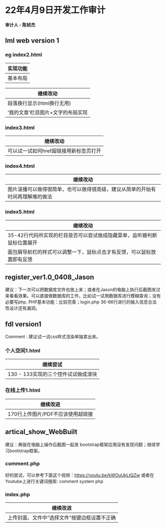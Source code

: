 # 22年4月9日开发工作审计

**审计人 - 陈桢杰**

## lml web version 1
<!--总的来说，做得很好；对基本的网页构成有很好的掌握；对css有足够的掌握；下一阶段建议跑步学习js.-->

### eg index2.html
|实现功能|
|---|
|基本布局|

|继续改动|
|---|
|段落换行显示(html换行无用)|
|‘我的文章’栏目图片+文字的布局实现|

### index3.html
|继续改动|
|---|
|可以试一试如何href超链接用新标签页打开|<!--或许对用户体验会好一点-->

### index4.html
|继续改动|
|---|
|图片滚播可以做得很简单，也可以做得很高级，建议从简单的开始有时间再理解难的做法|

### index5.html
|继续改动|
|---|
|35-42行代码所实现的栏目是否可以尝试做成隐藏菜单，监听器判断鼠标位置展开|
|面包屑导航栏的样式可以调整一下，鼠标点击才有反馈，可以鼠标放置即有反馈|

## register_ver1.0_0408_Jason
建议：下一次可以把数据库文件也放上来；或者在Jason的电脑上执行后截图发过来看看效果。可以直接做数据库的工作，比如试一试用数据库进行模糊查询；没有必要写php.
PHP基本功能：比较完善；login.php 36-66行进行的输入信息合法性设计还有漏洞。

## fdl version1
Comment : 建议试一试css样式渲染单独拿出来。

### 个人空间1.html
|继续尝试|
|---|
|130 - 133实现的三个控件试试做成滑块|<!--举例：https://pro.jd.com/mall/active/3Sex5cB1TSBKKappQomcqyVno8iW/index.html?utm_medium=cpc&utm_source=google&utm_campaign=AmericaBrandB01&gclid=Cj0KCQjwgMqSBhDCARIsAIIVN1X-kolFfluVxhBn_QdHrVKsKvV4ZylurI6WEOz5aW5zJs2YUjt7bNMaAujvEALw_wcB-->

### 在线上传1.html
|继续改进|
|---|
|170行上传图片/PDF不应该使用超链接|<!--参考资料：https://developer.mozilla.org/zh-CN/docs/Web/HTML/Element/Input/file -->

## artical_show_WebBuilt 
建议：典骏在电脑上操作后截图一起发
bootstrap框架应用没有发现问题；继续学习bootstrap框架。

### comment.php
好的尝试，可以参考下面这个视频：https://youtu.be/kWOuUkLtQZw 或者在Youtube上进行关键词搜索: comment system php

### index.php
|继续改进|
|---|
|上传封面、文件中“选择文件”按键边框设置不正确|
